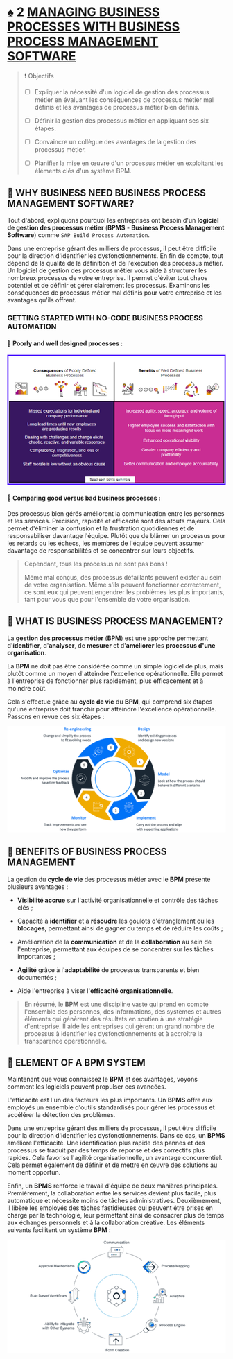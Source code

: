 # ♠ 2 [MANAGING BUSINESS PROCESSES WITH BUSINESS PROCESS MANAGEMENT SOFTWARE](https://learning.sap.com/learning-journeys/create-processes-and-automations-with-sap-build-process-automation/managing-business-processes-with-business-process-management-software_a821bfc8-6a73-4c1b-9000-98e8d9bd1680)

> :exclamation: Objectifs
>
> - [ ] Expliquer la nécessité d'un logiciel de gestion des processus métier en évaluant les conséquences de processus métier mal définis et les avantages de processus métier bien définis.
>
> - [ ] Définir la gestion des processus métier en appliquant ses six étapes.
>
> - [ ] Convaincre un collègue des avantages de la gestion des processus métier.
>
> - [ ] Planifier la mise en œuvre d'un processus métier en exploitant les éléments clés d'un système BPM.

## :closed_book: WHY BUSINESS NEED BUSINESS PROCESS MANAGEMENT SOFTWARE?

Tout d'abord, expliquons pourquoi les entreprises ont besoin d'un **logiciel de gestion des processus métier** (**BPMS** - **Business Process Management Software**) comme `SAP Build Process Automation`.

Dans une entreprise gérant des milliers de processus, il peut être difficile pour la direction d'identifier les dysfonctionnements. En fin de compte, tout dépend de la qualité de la définition et de l'exécution des processus métier. Un logiciel de gestion des processus métier vous aide à structurer les nombreux processus de votre entreprise. Il permet d'éviter tout chaos potentiel et de définir et gérer clairement les processus. Examinons les conséquences de processus métier mal définis pour votre entreprise et les avantages qu'ils offrent.

### GETTING STARTED WITH NO-CODE BUSINESS PROCESS AUTOMATION

#### :small_red_triangle_down: Poorly and well designed processes :

![](./assets/No-Code_BusinessProcessAutomation.png)

#### :small_red_triangle_down: Comparing good versus bad business processes :

Des processus bien gérés améliorent la communication entre les personnes et les services. Précision, rapidité et efficacité sont des atouts majeurs. Cela permet d'éliminer la confusion et la frustration quotidiennes et de responsabiliser davantage l'équipe. Plutôt que de blâmer un processus pour les retards ou les échecs, les membres de l'équipe peuvent assumer davantage de responsabilités et se concentrer sur leurs objectifs.

> Cependant, tous les processus ne sont pas bons !
>
> Même mal conçus, des processus défaillants peuvent exister au sein de votre organisation. Même s'ils peuvent fonctionner correctement, ce sont eux qui peuvent engendrer les problèmes les plus importants, tant pour vous que pour l'ensemble de votre organisation.

## :closed_book: WHAT IS BUSINESS PROCESS MANAGEMENT?

La **gestion des processus métier** (**BPM**) est une approche permettant d'**identifier**, d'**analyser**, de **mesurer** et d'**améliorer** les **processus d'une organisation**.

La **BPM** ne doit pas être considérée comme un simple logiciel de plus, mais plutôt comme un moyen d'atteindre l'excellence opérationnelle. Elle permet à l'entreprise de fonctionner plus rapidement, plus efficacement et à moindre coût.

Cela s'effectue grâce au **cycle de vie** du **BPM**, qui comprend six étapes qu'une entreprise doit franchir pour atteindre l'excellence opérationnelle. Passons en revue ces six étapes :

![](./assets/SPA400_02_U1L2_001.png)

## :closed_book: BENEFITS OF BUSINESS PROCESS MANAGEMENT

La gestion du **cycle de vie** des processus métier avec le **BPM** présente plusieurs avantages :

- **Visibilité accrue** sur l'activité organisationnelle et contrôle des tâches clés ;

- Capacité à **identifier** et à **résoudre** les goulots d'étranglement ou les **blocages**, permettant ainsi de gagner du temps et de réduire les coûts ;

- Amélioration de la **communication** et de la **collaboration** au sein de l'entreprise, permettant aux équipes de se concentrer sur les tâches importantes ;

- **Agilité** grâce à l'**adaptabilité** de processus transparents et bien documentés ;

- Aide l'entreprise à viser l'**efficacité organisationnelle**.

> En résumé, le **BPM** est une discipline vaste qui prend en compte l'ensemble des personnes, des informations, des systèmes et autres éléments qui génèrent des résultats en soutien à une stratégie d'entreprise. Il aide les entreprises qui gèrent un grand nombre de processus à identifier les dysfonctionnements et à accroître la transparence opérationnelle.

## :closed_book: ELEMENT OF A BPM SYSTEM

Maintenant que vous connaissez le **BPM** et ses avantages, voyons comment les logiciels peuvent propulser ces avancées.

L'efficacité est l'un des facteurs les plus importants. Un **BPMS** offre aux employés un ensemble d'outils standardisés pour gérer les processus et accélérer la détection des problèmes.

Dans une entreprise gérant des milliers de processus, il peut être difficile pour la direction d'identifier les dysfonctionnements. Dans ce cas, un **BPMS** améliore l'efficacité. Une identification plus rapide des pannes et des processus se traduit par des temps de réponse et des correctifs plus rapides. Cela favorise l'agilité organisationnelle, un avantage concurrentiel. Cela permet également de définir et de mettre en œuvre des solutions au moment opportun.

Enfin, un **BPMS** renforce le travail d'équipe de deux manières principales. Premièrement, la collaboration entre les services devient plus facile, plus automatique et nécessite moins de tâches administratives. Deuxièmement, il libère les employés des tâches fastidieuses qui peuvent être prises en charge par la technologie, leur permettant ainsi de consacrer plus de temps aux échanges personnels et à la collaboration créative. Les éléments suivants facilitent un système **BPM** :

![](./assets/SPA400_02_U1L2_002.png)
